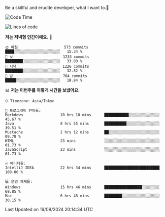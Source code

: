 Be a skillful and erudite developer, what I want to.👶

<!--START_SECTION:waka-->
![Code Time](http://img.shields.io/badge/Code%20Time-1%2C273%20hrs%207%20mins-blue)

![Lines of code](https://img.shields.io/badge/%EC%A0%80%EB%8A%94%20%EC%97%AC%ED%83%9C%EA%B9%8C%EC%A7%80%20-2.9%20million%20%EC%A4%84%EC%9D%98%20%EC%BD%94%EB%93%9C%EB%A5%BC%20%EC%9E%91%EC%84%B1%ED%96%88%EC%96%B4%EC%9A%94.-blue)

**저는 저녁형 인간이에요. 🦉** 

```text
🌞 아침                     573 commits         ████░░░░░░░░░░░░░░░░░░░░░   15.34 % 
🌆 낮　                     1233 commits        ████████░░░░░░░░░░░░░░░░░   33.00 % 
🌃 저녁                     1226 commits        ████████░░░░░░░░░░░░░░░░░   32.82 % 
🌙 밤　                     704 commits         █████░░░░░░░░░░░░░░░░░░░░   18.84 % 
```


📊 **저는 이번주를 이렇게 시간을 보냈어요.** 

```text
🕑︎ Timezone: Asia/Tokyo

💬 프로그래밍 언어들: 
Markdown                 10 hrs 18 mins      ███████████░░░░░░░░░░░░░░   45.67 % 
Java                     8 hrs 55 mins       ██████████░░░░░░░░░░░░░░░   39.51 % 
Mustache                 2 hrs 12 mins       ██░░░░░░░░░░░░░░░░░░░░░░░   09.78 % 
HTML                     23 mins             ░░░░░░░░░░░░░░░░░░░░░░░░░   01.73 % 
JavaScript               23 mins             ░░░░░░░░░░░░░░░░░░░░░░░░░   01.73 % 

🔥 에디터들: 
IntelliJ IDEA            22 hrs 34 mins      █████████████████████████   100.00 % 

💻 운영 체제들: 
Windows                  15 hrs 46 mins      █████████████████░░░░░░░░   69.85 % 
Mac                      6 hrs 48 mins       ████████░░░░░░░░░░░░░░░░░   30.15 % 
```


 Last Updated on 16/09/2024 20:14:34 UTC
<!--END_SECTION:waka-->
